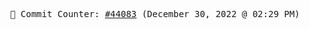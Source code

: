 <p align="center">
    <samp>
        📮 Commit Counter: <a href="https://github.com/Javascript-void0/Javascript-void0/commits/main">#44083</a> (December 30, 2022 @ 02:29 PM)
    </samp>
</p>
